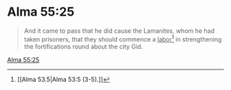 # Alma 55:25

> And it came to pass that he did cause the Lamanites, whom he had taken prisoners, that they should commence a <u>labor</u>[^a] in strengthening the fortifications round about the city Gid.

[Alma 55:25](https://www.churchofjesuschrist.org/study/scriptures/bofm/alma/55?lang=eng&id=p25#p25)


[^a]: [[Alma 53.5|Alma 53:5 (3-5).]]
